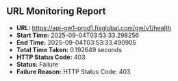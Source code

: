 ## URL Monitoring Report

- **URL:** https://api-gw1-prod1.fisglobal.com/gw/v1/health
- **Start Time:** 2025-09-04T03:53:33.298256
- **End Time:** 2025-09-04T03:53:33.490905
- **Total Time Taken:** 0.192649 seconds
- **HTTP Status Code:** 403
- **Status:** Failure
- **Failure Reason:** HTTP Status Code: 403
